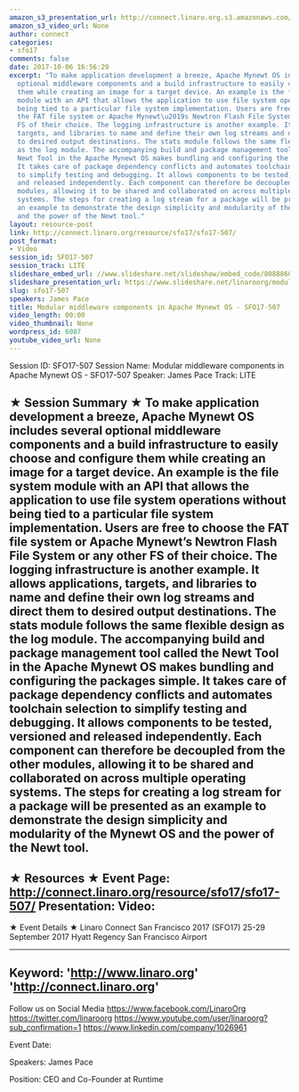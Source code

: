 ```yaml
---
amazon_s3_presentation_url: http://connect.linaro.org.s3.amazonaws.com/sfo17/Presentations/SFO17-507%20Modular%20Middleware.pdf
amazon_s3_video_url: None
author: connect
categories:
- sfo17
comments: false
date: 2017-10-06 16:56:29
excerpt: "To make application development a breeze, Apache Mynewt OS includes several
  optional middleware components and a build infrastructure to easily choose and configure
  them while creating an image for a target device. An example is the file system
  module with an API that allows the application to use file system operations without
  being tied to a particular file system implementation. Users are free to choose
  the FAT file system or Apache Mynewt\u2019s Newtron Flash File System or any other
  FS of their choice. The logging infrastructure is another example. It allows applications,
  targets, and libraries to name and define their own log streams and direct them
  to desired output destinations. The stats module follows the same flexible design
  as the log module. The accompanying build and package management tool called the
  Newt Tool in the Apache Mynewt OS makes bundling and configuring the packages simple.
  It takes care of package dependency conflicts and automates toolchain selection
  to simplify testing and debugging. It allows components to be tested, versioned
  and released independently. Each component can therefore be decoupled from the other
  modules, allowing it to be shared and collaborated on across multiple operating
  systems. The steps for creating a log stream for a package will be presented as
  an example to demonstrate the design simplicity and modularity of the Mynewt OS
  and the power of the Newt tool."
layout: resource-post
link: http://connect.linaro.org/resource/sfo17/sfo17-507/
post_format:
- Video
session_id: SFO17-507
session_track: LITE
slideshare_embed_url: //www.slideshare.net/slideshow/embed_code/80888607
slideshare_presentation_url: https://www.slideshare.net/linaroorg/modular-middleware-components-in-apache-mynewt-os-sfo17507
slug: sfo17-507
speakers: James Pace
title: Modular middleware components in Apache Mynewt OS - SFO17-507
video_length: 00:00
video_thumbnail: None
wordpress_id: 6087
youtube_video_url: None
---
```


Session ID: SFO17-507
Session Name: Modular middleware components in Apache Mynewt OS - SFO17-507
Speaker: James Pace
Track: LITE

★ Session Summary ★
To make application development a breeze, Apache Mynewt OS includes several optional middleware components and a build infrastructure to easily choose and configure them while creating an image for a target device. An example is the file system module with an API that allows the application to use file system operations without being tied to a particular file system implementation. Users are free to choose the FAT file system or Apache Mynewt’s Newtron Flash File System or any other FS of their choice. The logging infrastructure is another example. It allows applications, targets, and libraries to name and define their own log streams and direct them to desired output destinations. The stats module follows the same flexible design as the log module. The accompanying build and package management tool called the Newt Tool in the Apache Mynewt OS makes bundling and configuring the packages simple. It takes care of package dependency conflicts and automates toolchain selection to simplify testing and debugging. It allows components to be tested, versioned and released independently. Each component can therefore be decoupled from the other modules, allowing it to be shared and collaborated on across multiple operating systems. The steps for creating a log stream for a package will be presented as an example to demonstrate the design simplicity and modularity of the Mynewt OS and the power of the Newt tool.
---------------------------------------------------
★ Resources ★
Event Page: http://connect.linaro.org/resource/sfo17/sfo17-507/
Presentation:
Video:
---------------------------------------------------

★ Event Details ★
Linaro Connect San Francisco 2017 (SFO17)
25-29 September 2017
Hyatt Regency San Francisco Airport

---------------------------------------------------
Keyword:
'http://www.linaro.org'
'http://connect.linaro.org'
---------------------------------------------------
Follow us on Social Media
https://www.facebook.com/LinaroOrg
https://twitter.com/linaroorg
https://www.youtube.com/user/linaroorg?sub_confirmation=1
https://www.linkedin.com/company/1026961

Event Date:

Speakers: James Pace

Position: CEO and Co-Founder at Runtime